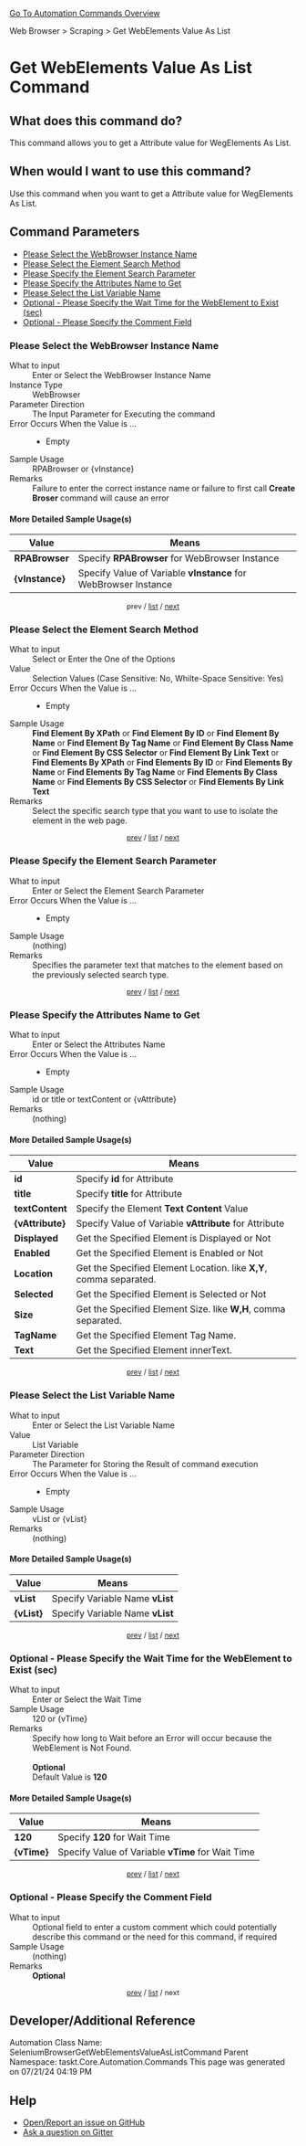 <!--TITLE: Get WebElements Value As List Command -->
<!-- SUBTITLE: a command in the Web Browser group. -->
[Go To Automation Commands Overview](/automation-commands.md)


Web Browser &gt; Scraping &gt; Get WebElements Value As List


# Get WebElements Value As List Command


## What does this command do?
This command allows you to get a Attribute value for WegElements As List.


## When would I want to use this command?
Use this command when you want to get a Attribute value for WegElements As List.


<a id="param_list"></a>
## Command Parameters
- [Please Select the WebBrowser Instance Name](#param_0)
- [Please Select the Element Search Method](#param_1)
- [Please Specify the Element Search Parameter](#param_2)
- [Please Specify the Attributes Name to Get](#param_3)
- [Please Select the List Variable Name](#param_4)
- [Optional - Please Specify the Wait Time for the WebElement to Exist (sec)](#param_5)
- [Optional - Please Specify the Comment Field](#param_6)


<a id="param_0"></a>
### Please Select the WebBrowser Instance Name


<dl>
<dt>What to input</dt><dd>Enter or Select the WebBrowser Instance Name</dd>
<dt>Instance Type</dt><dd>WebBrowser</dd>
<dt>Parameter Direction</dt><dd>The Input Parameter for Executing the command</dd>
<dt>Error Occurs When the Value is ...</dt><dd><ul>
<li>Empty</li>
</ul></dd>
<dt>Sample Usage</dt><dd>RPABrowser or {vInstance}</dd>
<dt>Remarks</dt><dd>Failure to enter the correct instance name or failure to first call <strong>Create Broser</strong> command will cause an error</dd>
</dl>




#### More Detailed Sample Usage(s)
| Value | Means |
|---|---|
| <strong>RPABrowser</strong> | Specify **RPABrowser** for WebBrowser Instance |
| <strong>{vInstance}</strong> | Specify Value of Variable **vInstance** for WebBrowser Instance |


<div style="font-size: 90%; text-align: center">


prev / [list](#param_list) / [next](#param_1)


</div>


<a id="param_1"></a>
### Please Select the Element Search Method


<dl>
<dt>What to input</dt><dd>Select or Enter the One of the Options</dd>
<dt>Value</dt><dd>Selection Values (Case Sensitive: No, Whilte-Space Sensitive: Yes)</dd>
<dt>Error Occurs When the Value is ...</dt><dd><ul>
<li>Empty</li>
</ul></dd>
<dt>Sample Usage</dt><dd><strong>Find Element By XPath</strong> or  <strong>Find Element By ID</strong> or  <strong>Find Element By Name</strong> or  <strong>Find Element By Tag Name</strong> or  <strong>Find Element By Class Name</strong> or  <strong>Find Element By CSS Selector</strong> or  <strong>Find Element By Link Text</strong> or  <strong>Find Elements By XPath</strong> or  <strong>Find Elements By ID</strong> or  <strong>Find Elements By Name</strong> or  <strong>Find Elements By Tag Name</strong> or  <strong>Find Elements By Class Name</strong> or  <strong>Find Elements By CSS Selector</strong> or  <strong>Find Elements By Link Text</strong></dd>
<dt>Remarks</dt><dd>Select the specific search type that you want to use to isolate the element in the web page.</dd>
</dl>




<div style="font-size: 90%; text-align: center">


[prev](#param_1) / [list](#param_list) / [next](#param_2)


</div>


<a id="param_2"></a>
### Please Specify the Element Search Parameter


<dl>
<dt>What to input</dt><dd>Enter or Select the Element Search Parameter</dd>
<dt>Error Occurs When the Value is ...</dt><dd><ul>
<li>Empty</li>
</ul></dd>
<dt>Sample Usage</dt><dd>(nothing)</dd>
<dt>Remarks</dt><dd>Specifies the parameter text that matches to the element based on the previously selected search type.</dd>
</dl>




<div style="font-size: 90%; text-align: center">


[prev](#param_2) / [list](#param_list) / [next](#param_3)


</div>


<a id="param_3"></a>
### Please Specify the Attributes Name to Get


<dl>
<dt>What to input</dt><dd>Enter or Select the Attributes Name</dd>
<dt>Error Occurs When the Value is ...</dt><dd><ul>
<li>Empty</li>
</ul></dd>
<dt>Sample Usage</dt><dd>id or title or textContent or {vAttribute}</dd>
<dt>Remarks</dt><dd>(nothing)</dd>
</dl>




#### More Detailed Sample Usage(s)
| Value | Means |
|---|---|
| <strong>id</strong> | Specify **id** for Attribute |
| <strong>title</strong> | Specify **title** for Attribute |
| <strong>textContent</strong> | Specify the Element **Text Content** Value |
| <strong>{vAttribute}</strong> | Specify Value of Variable **vAttribute** for Attribute |
| <strong>Displayed</strong> | Get the Specified Element is Displayed or Not |
| <strong>Enabled</strong> | Get the Specified Element is Enabled or Not |
| <strong>Location</strong> | Get the Specified Element Location. like **X,Y**, comma separated. |
| <strong>Selected</strong> | Get the Specified Element is Selected or Not |
| <strong>Size</strong> | Get the Specified Element Size. like **W,H**, comma separated. |
| <strong>TagName</strong> | Get the Specified Element Tag Name. |
| <strong>Text</strong> | Get the Specified Element innerText. |


<div style="font-size: 90%; text-align: center">


[prev](#param_3) / [list](#param_list) / [next](#param_4)


</div>


<a id="param_4"></a>
### Please Select the List Variable Name


<dl>
<dt>What to input</dt><dd>Enter or Select the List Variable Name</dd>
<dt>Value</dt><dd>List Variable</dd>
<dt>Parameter Direction</dt><dd>The Parameter for Storing the Result of command execution</dd>
<dt>Error Occurs When the Value is ...</dt><dd><ul>
<li>Empty</li>
</ul></dd>
<dt>Sample Usage</dt><dd>vList or {vList}</dd>
<dt>Remarks</dt><dd>(nothing)</dd>
</dl>




#### More Detailed Sample Usage(s)
| Value | Means |
|---|---|
| <strong>vList</strong> | Specify Variable Name **vList** |
| <strong>{vList}</strong> | Specify Variable Name **vList** |


<div style="font-size: 90%; text-align: center">


[prev](#param_4) / [list](#param_list) / [next](#param_5)


</div>


<a id="param_5"></a>
### Optional - Please Specify the Wait Time for the WebElement to Exist (sec)


<dl>
<dt>What to input</dt><dd>Enter or Select the Wait Time</dd>
<dt>Sample Usage</dt><dd>120 or {vTime}</dd>
<dt>Remarks</dt><dd>Specify how long to Wait before an Error will occur because the WebElement is Not Found.<br><br>
<strong>Optional</strong><br>Default Value is <strong>120</strong></dd>
</dl>




#### More Detailed Sample Usage(s)
| Value | Means |
|---|---|
| <strong>120</strong> | Specify **120** for Wait Time |
| <strong>{vTime}</strong> | Specify Value of Variable **vTime** for Wait Time |


<div style="font-size: 90%; text-align: center">


[prev](#param_5) / [list](#param_list) / [next](#param_6)


</div>


<a id="param_6"></a>
### Optional - Please Specify the Comment Field


<dl>
<dt>What to input</dt><dd>Optional field to enter a custom comment which could potentially describe this command or the need for this command, if required</dd>
<dt>Sample Usage</dt><dd>(nothing)</dd>
<dt>Remarks</dt><dd><strong>Optional</strong><br></dd>
</dl>




<div style="font-size: 90%; text-align: center">


[prev](#param_6) / [list](#param_list) / next


</div>


## Developer/Additional Reference
Automation Class Name: SeleniumBrowserGetWebElementsValueAsListCommand
Parent Namespace: taskt.Core.Automation.Commands
This page was generated on 07/21/24 04:19 PM


## Help
- [Open/Report an issue on GitHub](https://github.com/rcktrncn/taskt/issues/new)
- [Ask a question on Gitter](https://gitter.im/taskt-rpa/Lobby)
